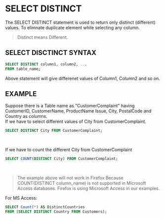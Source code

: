 # SELECT DISTINCT
The SELECT DISTINCT statement is used to return only distinct (different) values. 
To elimnate duplicate element while selecting any column. 
> Distinct means Different. 

## SELECT DISCTINCT SYNTAX 
```sql
SELECT DISTINCT column1, column2, ...
FROM table_name;
```
Above statement will give differenet values of Column1, Column2 and so on.

## EXAMPLE
Suppose there is a Table name as "CustomerComplaint" having CustomerID, CustomerName, ProductName
Issue, City, PostalCode and Country as columns.
<br />
If we have to select different values of City from CustomerComplaint.
```sql
SELECT DISTINCT City FROM CustomerComplaint;
```
<br />

If we have to count the different City from CustomerComplaint
```sql
SELECT COUNT(DISTINCT City) FROM CustomerComplaint;
```
<br />

> The example above will not work in Firefox Because COUNT(DISTINCT column_name) is not supported in Microsoft Access databases. Firefox is using Microsoft Access in our examples.

For MS Access: 
```sql
SELECT Count(*) AS DistinctCountries
FROM (SELECT DISTINCT Country FROM Customers);
```
